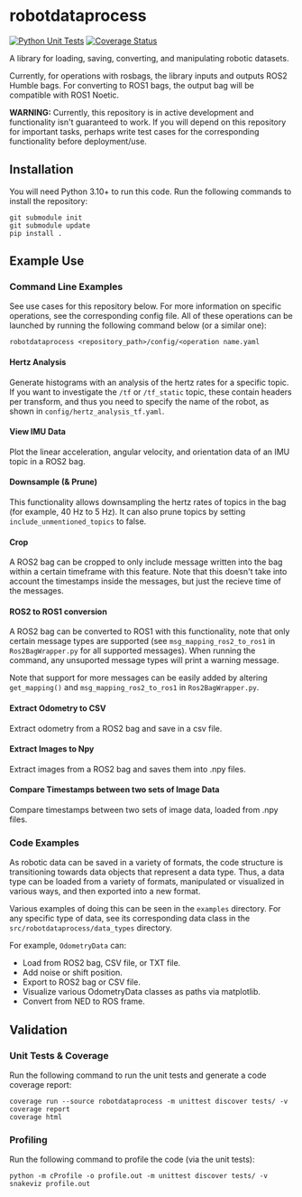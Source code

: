 # robotdataprocess

[![Python Unit Tests](https://github.com/lunarlab-gatech/robotdataprocess/actions/workflows/python_test.yml/badge.svg?branch=master)](https://github.com/lunarlab-gatech/robotdataprocess/actions/workflows/python_test.yml) [![Coverage Status](https://coveralls.io/repos/github/lunarlab-gatech/robotdataprocess/badge.svg?branch=master)](https://coveralls.io/github/lunarlab-gatech/robotdataprocess?branch=master)

A library for loading, saving, converting, and manipulating robotic datasets.

Currently, for operations with rosbags, the library inputs and outputs ROS2 Humble bags. For converting to ROS1 bags, the output bag will be compatible with ROS1 Noetic.

**WARNING:** Currently, this repository is in active development and functionality isn't guaranteed to work. If you will depend on this repository for important tasks, perhaps write test cases for the corresponding functionality before deployment/use.

## Installation

You will need Python 3.10+ to run this code. Run the following commands to install the repository:
```
git submodule init
git submodule update
pip install .
```

## Example Use

### Command Line Examples

See use cases for this repository below. For more information on specific operations, see the corresponding config file. All of these operations can be launched by running the following command below (or a similar one):
```
robotdataprocess <repository_path>/config/<operation name.yaml
```

#### Hertz Analysis
Generate histograms with an analysis of the hertz rates for a specific topic. If you want to investigate the `/tf` or `/tf_static` topic, these contain headers per transform, and thus you need to specify the name of the robot, as shown in `config/hertz_analysis_tf.yaml`.

#### View IMU Data
Plot the linear acceleration, angular velocity, and orientation data of an IMU topic in a ROS2 bag.

#### Downsample (& Prune)

This functionality allows downsampling the hertz rates of topics in the bag (for example, 40 Hz to 5 Hz). It can also prune topics by setting `include_unmentioned_topics` to false. 

#### Crop
A ROS2 bag can be cropped to only include message written into the bag within a certain timeframe with this feature. Note that this doesn't take into account the timestamps inside the messages, but just the recieve time of the messages.

#### ROS2 to ROS1 conversion
A ROS2 bag can be converted to ROS1 with this functionality, note that only certain message types are supported (see `msg_mapping_ros2_to_ros1` in `Ros2BagWrapper.py` for all supported messages). When running the command, any unsuported message types will print a warning message. 

Note that support for more messages can be easily added by altering `get_mapping()` and `msg_mapping_ros2_to_ros1` in `Ros2BagWrapper.py`.

#### Extract Odometry to CSV
Extract odometry from a ROS2 bag and save in a csv file.

#### Extract Images to Npy
Extract images from a ROS2 bag and saves them into .npy files. 

#### Compare Timestamps between two sets of Image Data
Compare timestamps between two sets of image data, loaded from .npy files.

### Code Examples

As robotic data can be saved in a variety of formats, the code structure is transitioning towards data objects that represent a data type. Thus, a data type can be loaded from a variety of formats, manipulated or visualized in various ways, and then exported into a new format.

Various examples of doing this can be seen in the `examples` directory. For any specific type of data, see its corresponding data class in the `src/robotdataprocess/data_types` directory.

For example, `OdometryData` can:
- Load from ROS2 bag, CSV file, or TXT file.
- Add noise or shift position.
- Export to ROS2 bag or CSV file.
- Visualize various OdometryData classes as paths via matplotlib.
- Convert from NED to ROS frame.

## Validation

### Unit Tests & Coverage

Run the following command to run the unit tests and generate a code coverage report:
```
coverage run --source robotdataprocess -m unittest discover tests/ -v
coverage report
coverage html
```

### Profiling

Run the following command to profile the code (via the unit tests):
```
python -m cProfile -o profile.out -m unittest discover tests/ -v
snakeviz profile.out
```